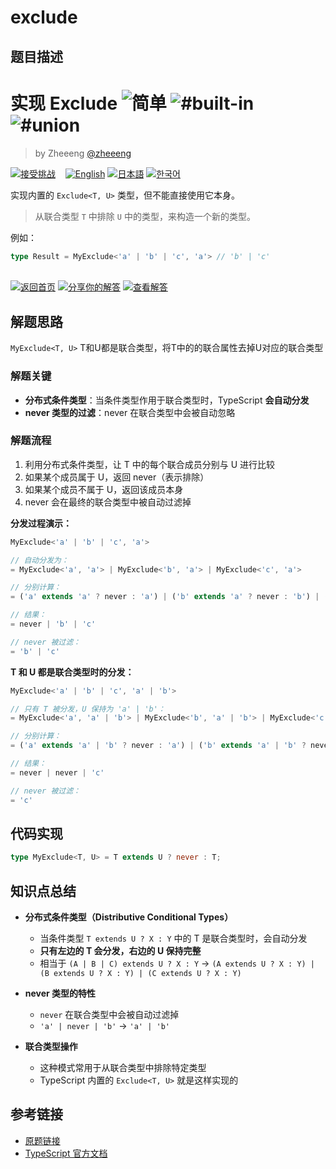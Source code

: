 # exclude

## 题目描述

<!--info-header-start--><h1>实现 Exclude <img src="https://img.shields.io/badge/-%E7%AE%80%E5%8D%95-7aad0c" alt="简单"/> <img src="https://img.shields.io/badge/-%23built--in-999" alt="#built-in"/> <img src="https://img.shields.io/badge/-%23union-999" alt="#union"/></h1><blockquote><p>by Zheeeng <a href="https://github.com/zheeeng" target="_blank">@zheeeng</a></p></blockquote><p><a href="https://tsch.js.org/43/play/zh-CN" target="_blank"><img src="https://img.shields.io/badge/-%E6%8E%A5%E5%8F%97%E6%8C%91%E6%88%98-3178c6?logo=typescript&logoColor=white" alt="接受挑战"/></a> &nbsp;&nbsp;&nbsp;<a href="./README.md" target="_blank"><img src="https://img.shields.io/badge/-English-gray" alt="English"/></a>  <a href="./README.ja.md" target="_blank"><img src="https://img.shields.io/badge/-%E6%97%A5%E6%9C%AC%E8%AA%9E-gray" alt="日本語"/></a>  <a href="./README.ko.md" target="_blank"><img src="https://img.shields.io/badge/-%ED%95%9C%EA%B5%AD%EC%96%B4-gray" alt="한국어"/></a> </p><!--info-header-end-->

实现内置的 `Exclude<T, U>` 类型，但不能直接使用它本身。

> 从联合类型 `T` 中排除 `U` 中的类型，来构造一个新的类型。

例如：

```ts
type Result = MyExclude<'a' | 'b' | 'c', 'a'> // 'b' | 'c'
```

<!--info-footer-start--><br><a href="../../README.zh-CN.md" target="_blank"><img src="https://img.shields.io/badge/-%E8%BF%94%E5%9B%9E%E9%A6%96%E9%A1%B5-grey" alt="返回首页"/></a> <a href="https://tsch.js.org/43/answer/zh-CN" target="_blank"><img src="https://img.shields.io/badge/-%E5%88%86%E4%BA%AB%E4%BD%A0%E7%9A%84%E8%A7%A3%E7%AD%94-teal" alt="分享你的解答"/></a> <a href="https://tsch.js.org/43/solutions" target="_blank"><img src="https://img.shields.io/badge/-%E6%9F%A5%E7%9C%8B%E8%A7%A3%E7%AD%94-de5a77?logo=awesome-lists&logoColor=white" alt="查看解答"/></a> <!--info-footer-end-->

## 解题思路

`MyExclude<T, U>` T和U都是联合类型，将T中的的联合属性去掉U对应的联合类型

### 解题关键

- **分布式条件类型**：当条件类型作用于联合类型时，TypeScript **会自动分发**
- **never 类型的过滤**：never 在联合类型中会被自动忽略

### 解题流程

1. 利用分布式条件类型，让 T 中的每个联合成员分别与 U 进行比较
2. 如果某个成员属于 U，返回 never（表示排除）
3. 如果某个成员不属于 U，返回该成员本身
4. never 会在最终的联合类型中被自动过滤掉

**分发过程演示：**
```typescript
MyExclude<'a' | 'b' | 'c', 'a'>

// 自动分发为：
= MyExclude<'a', 'a'> | MyExclude<'b', 'a'> | MyExclude<'c', 'a'>

// 分别计算：
= ('a' extends 'a' ? never : 'a') | ('b' extends 'a' ? never : 'b') | ('c' extends 'a' ? never : 'c')

// 结果：
= never | 'b' | 'c'

// never 被过滤：
= 'b' | 'c'
```

**T 和 U 都是联合类型时的分发：**
```typescript
MyExclude<'a' | 'b' | 'c', 'a' | 'b'>

// 只有 T 被分发，U 保持为 'a' | 'b'：
= MyExclude<'a', 'a' | 'b'> | MyExclude<'b', 'a' | 'b'> | MyExclude<'c', 'a' | 'b'>

// 分别计算：
= ('a' extends 'a' | 'b' ? never : 'a') | ('b' extends 'a' | 'b' ? never : 'b') | ('c' extends 'a' | 'b' ? never : 'c')

// 结果：
= never | never | 'c'

// never 被过滤：
= 'c'
```

## 代码实现

```typescript
type MyExclude<T, U> = T extends U ? never : T;
```

## 知识点总结

- **分布式条件类型（Distributive Conditional Types）**
  - 当条件类型 `T extends U ? X : Y` 中的 T 是联合类型时，会自动分发
  - **只有左边的 T 会分发，右边的 U 保持完整**
  - 相当于 `(A | B | C) extends U ? X : Y` → `(A extends U ? X : Y) | (B extends U ? X : Y) | (C extends U ? X : Y)`

- **never 类型的特性**
  - `never` 在联合类型中会被自动过滤掉
  - `'a' | never | 'b'` → `'a' | 'b'`

- **联合类型操作**
  - 这种模式常用于从联合类型中排除特定类型
  - TypeScript 内置的 `Exclude<T, U>` 就是这样实现的

## 参考链接

- [原题链接](https://github.com/type-challenges/type-challenges/tree/main/questions/00043-easy-exclude)
- [TypeScript 官方文档](https://www.typescriptlang.org/docs/)
